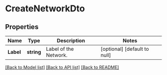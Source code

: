 # CreateNetworkDto

## Properties
Name | Type | Description | Notes
------------ | ------------- | ------------- | -------------
**Label** | **string** | Label of the Network. | [optional] [default to null]

[[Back to Model list]](../README.md#documentation-for-models) [[Back to API list]](../README.md#documentation-for-api-endpoints) [[Back to README]](../README.md)

